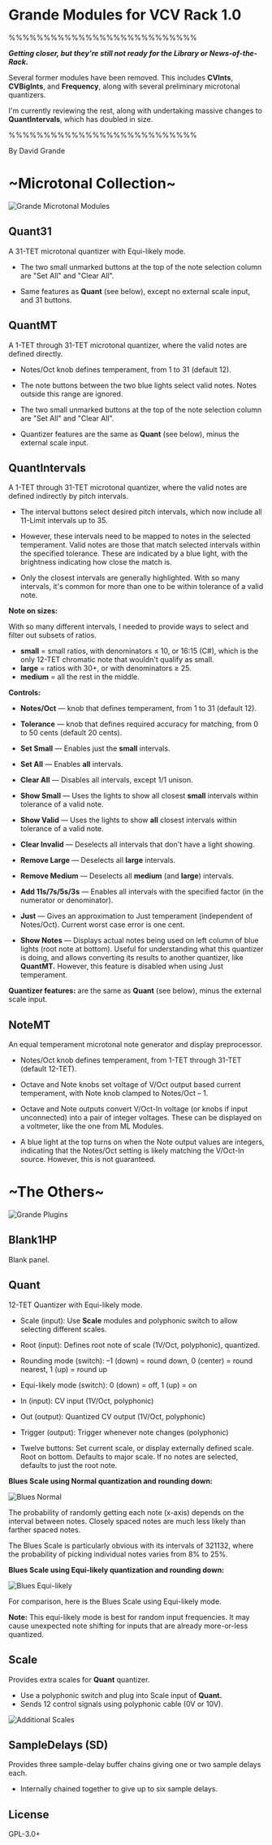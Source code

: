 Grande Modules for VCV Rack 1.0
===============================
%%%%%%%%%%%%%%%%%%%%%%%%%%%

***Getting closer, but they're still not ready for the Library or News-of-the-Rack.***

Several former modules have been removed. This includes **CVInts**, **CVBigInts**, and **Frequency**, along with several preliminary microtonal quantizers.

I'm currently reviewing the rest, along with undertaking massive changes to **QuantIntervals**, which has doubled in size.

%%%%%%%%%%%%%%%%%%%%%%%%%%%

By David Grande



~Microtonal Collection~
=======================

![Grande Microtonal Modules](images/microtonal_collection.png "Microtonal Collection")



Quant31
-------

A 31-TET microtonal quantizer with Equi-likely mode.

- The two small unmarked buttons at the top of the note selection column are "Set All" and "Clear All".

- Same features as **Quant** (see below), except no external scale input, and 31 buttons.



QuantMT
-------

A 1-TET through 31-TET microtonal quantizer, where the valid notes are defined directly.

- Notes/Oct knob defines temperament, from 1 to 31 (default 12).

- The note buttons between the two blue lights select valid notes. Notes outside this range are ignored.

- The two small unmarked buttons at the top of the note selection column are "Set All" and "Clear All".

- Quantizer features are the same as **Quant** (see below), minus the external scale input. 



QuantIntervals
--------------

A 1-TET through 31-TET microtonal quantizer, where the valid notes are defined indirectly by pitch intervals.


- The interval buttons select desired pitch intervals, which now include all 11-Limit intervals up to 35.

- However, these intervals need to be mapped to notes in the selected temperament. Valid notes are those that match selected intervals within the specified tolerance. These are indicated by a blue light, with the brightness indicating how close the match is.

- Only the closest intervals are generally highlighted. With so many intervals, it's common for more than one to be within tolerance of a valid note.

**Note on sizes:**

With so many different intervals, I needed to provide ways to select and filter out subsets of ratios.

- **small** = small ratios, with denominators ≤ 10, or 16:15 (C#), which is the only 12-TET chromatic note that wouldn't qualify as small.
- **large** = ratios with 30+, or with denominators ≥ 25.
- **medium** = all the rest in the middle.

**Controls:**

- **Notes/Oct** — knob that defines temperament, from 1 to 31 (default 12).

- **Tolerance** — knob that defines required accuracy for matching, from 0 to 50 cents (default 20 cents).

- **Set Small** — Enables just the **small** intervals.

- **Set All** — Enables **all** intervals.

- **Clear All** — Disables all intervals, except 1/1 unison.

- **Show Small** — Uses the lights to show all closest **small** intervals within tolerance of a valid note.

- **Show Valid** — Uses the lights to show **all** closest intervals within tolerance of a valid note.

- **Clear Invalid** — Deselects all intervals that don't have a light showing.

- **Remove Large** — Deselects all **large** intervals.

- **Remove Medium** — Deselects all **medium** (and **large**) intervals.

- **Add 11s/7s/5s/3s** — Enables all intervals with the specified factor (in the numerator or denominator).

- **Just** — Gives an approximation to Just temperament (independent of Notes/Oct). Current worst case error is one cent.

- **Show Notes** — Displays actual notes being used on left column of blue lights (root note at bottom). Useful for understanding what this quantizer is doing, and allows converting its results to another quantizer, like **QuantMT.** However, this feature is disabled when using Just temperament.

**Quantizer features:** are the same as **Quant** (see below), minus the external scale input. 



NoteMT
------

An equal temperament microtonal note generator and display preprocessor.

- Notes/Oct knob defines temperament, from 1-TET through 31-TET (default 12-TET).

- Octave and Note knobs set voltage of V/Oct output based current temperament, with Note knob clamped to Notes/Oct – 1.

- Octave and Note outputs convert V/Oct-In voltage (or knobs if input unconnected) into a pair of integer voltages. These can be displayed on a voltmeter, like the one from ML Modules.

- A blue light at the top turns on when the Note output values are integers, indicating that the Notes/Oct setting is likely matching the V/Oct-In source. However, this is not guaranteed.



~The Others~
============
![Grande Plugins](images/grande_plugins.png "Available Modules")


Blank1HP
--------

Blank panel.


Quant
-----

12-TET Quantizer with Equi-likely mode.

- Scale (input): Use **Scale** modules and polyphonic switch to allow selecting different scales.

- Root (input): Defines root note of scale (1V/Oct, polyphonic), quantized.

- Rounding mode (switch): –1 (down) = round down, 0 (center) = round nearest, 1 (up) = round up

- Equi-likely mode (switch): 0 (down) = off, 1 (up) = on

- In (input): CV input (1V/Oct, polyphonic)

- Out (output): Quantized CV output (1V/Oct, polyphonic)

- Trigger (output): Trigger whenever note changes (polyphonic)

- Twelve buttons: Set current scale, or display externally defined scale. Root on bottom. Defaults to major scale. If no notes are selected, defaults to just the root note.


**Blues Scale using Normal quantization and rounding down:**

![Blues Normal](images/blues_normal.png "Normal")

The probability of randomly getting each note (x-axis) depends on the interval between notes. Closely spaced notes are much less likely than farther spaced notes.

The Blues Scale is particularly obvious with its intervals of 321132, where the probability of picking individual notes varies from 8% to 25%.


**Blues Scale using Equi-likely quantization and rounding down:**

![Blues Equi-likely](images/blues_equilikely.png "Equi-likely")

For comparison, here is the Blues Scale using Equi-likely mode.

**Note:** This equi-likely mode is best for random input frequencies. It may cause unexpected note shifting for inputs that are already more-or-less quantized.


Scale
-----

Provides extra scales for **Quant** quantizer.

- Use a polyphonic switch and plug into Scale input of **Quant.**
- Sends 12 control signals using polyphonic cable (0V or 10V).

![Additional Scales](images/additional_scales.png "Additional Scales")


SampleDelays (SD)
-----------------

Provides three sample-delay buffer chains giving one or two sample delays each.

- Internally chained together to give up to six sample delays.



License
-------

GPL-3.0+